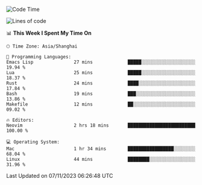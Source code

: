 <!--START_SECTION:waka-->
![Code Time](http://img.shields.io/badge/Code%20Time-1%2C647%20hrs%2019%20mins-blue)

![Lines of code](https://img.shields.io/badge/From%20Hello%20World%20I%27ve%20Written-288.5%20thousand%20lines%20of%20code-blue)

📊 **This Week I Spent My Time On** 

```text
🕑︎ Time Zone: Asia/Shanghai

💬 Programming Languages: 
Emacs Lisp               27 mins             █████░░░░░░░░░░░░░░░░░░░░   19.94 % 
Lua                      25 mins             █████░░░░░░░░░░░░░░░░░░░░   18.37 % 
Rust                     24 mins             ████░░░░░░░░░░░░░░░░░░░░░   17.84 % 
Bash                     19 mins             ███░░░░░░░░░░░░░░░░░░░░░░   13.86 % 
Makefile                 12 mins             ██░░░░░░░░░░░░░░░░░░░░░░░   09.02 % 

🔥 Editors: 
Neovim                   2 hrs 18 mins       █████████████████████████   100.00 % 

💻 Operating System: 
Mac                      1 hr 34 mins        █████████████████░░░░░░░░   68.04 % 
Linux                    44 mins             ████████░░░░░░░░░░░░░░░░░   31.96 % 
```


 Last Updated on 07/11/2023 06:26:48 UTC
<!--END_SECTION:waka-->
